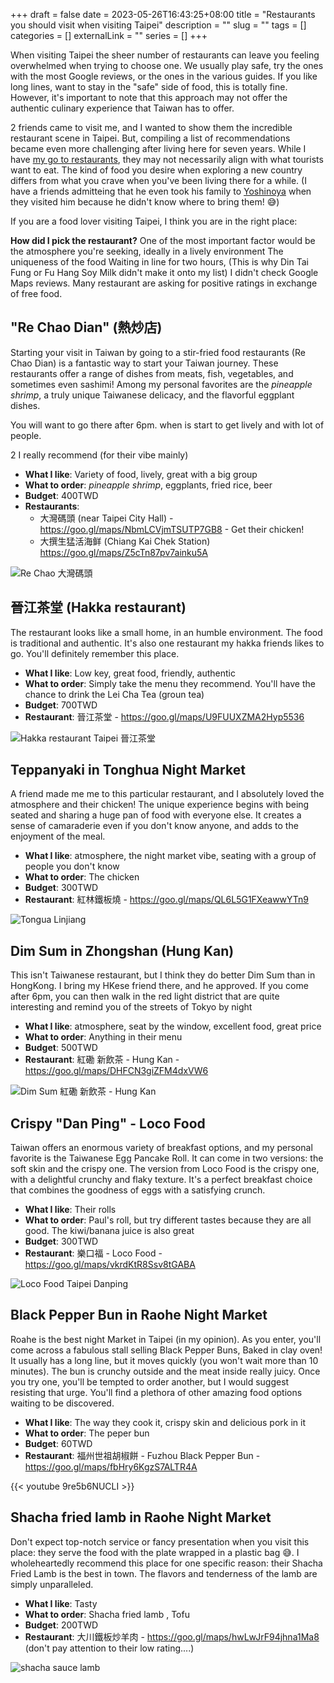 +++ 
draft = false
date = 2023-05-26T16:43:25+08:00
title = "Restaurants you should visit when visiting Taipei"
description = ""
slug = "" 
tags = []
categories = []
externalLink = ""
series = []
+++

When visiting Taipei the sheer number of restaurants can leave you feeling overwhelmed when trying to choose one.
We usually play safe, try the ones with the most Google reviews, or the ones in the various guides.  If you like long lines, want to stay in the "safe" side of food, this is totally fine. 
However, it's important to note that this approach may not offer the authentic culinary experience that Taiwan has to offer.


2 friends came to visit me, and I wanted to show them the incredible restaurant scene in Taipei. But, compiling a list of recommendations became even more challenging after living here for seven years. While I have [my go to restaurants](/posts/taipei-restaurants/), they may not necessarily align with what tourists want to eat. The kind of food you desire when exploring a new country differs from what you crave when you've been living there for a while. (I have a  friends admitteing that he even took his family to [Yoshinoya](https://yoshinoya.com.tw/) when they visited him  because he didn't know where to bring them! 😅)

If you are a food lover visiting Taipei, I think you are in the right place:

**How did I pick the restaurant?**
One of the most important factor would be the atmosphere you're seeking, ideally in a lively environment
The uniqueness of the food 
Waiting in line for two hours, (This is why Din Tai Fung or Fu Hang Soy Milk didn't make it onto my list)
I didn't check Google Maps reviews. Many restaurant are asking for positive ratings in exchange of free food.

## "Re Chao Dian" (熱炒店)
Starting your visit in Taiwan by going to a  stir-fried food restaurants (Re Chao Dian) is a fantastic way to start your Taiwan journey. These restaurants offer a range of dishes from meats, fish, vegetables, and sometimes even sashimi! Among my personal favorites are the *pineapple shrimp*, a truly unique Taiwanese delicacy, and the flavorful eggplant dishes.

You will want to go there after 6pm. when is start to get lively and with lot of people. 

2 I really recommend (for their vibe mainly) 


- **What I like**: Variety of food, lively, great with a big group
- **What to order**:  *pineapple shrimp*, eggplants, fried rice, beer
- **Budget**: 400TWD
- **Restaurants**: 
    - 大灣碼頭 (near Taipei City Hall) - https://goo.gl/maps/NbmLCVjmTSUTP7GB8 - Get their chicken!
    - 大撰生猛活海鲜  (Chiang Kai Chek Station) https://goo.gl/maps/Z5cTn87pv7ainku5A


![Re Chao 大灣碼頭](/img/taipei-restaurants/rechao.jpg)


## 晉江茶堂 (Hakka restaurant)
The restaurant looks like a small home, in an humble environment. The food is traditional and authentic. It's also one restaurant  my hakka friends likes to go. You'll definitely remember this place. 

- **What I like**: Low key, great food, friendly, authentic
- **What to order**: Simply take the menu they recommend. You'll have the chance to drink the Lei Cha Tea (groun tea)
- **Budget**: 700TWD
- **Restaurant**: 晉江茶堂 - https://goo.gl/maps/U9FUUXZMA2Hyp5536

![Hakka restaurant Taipei 晉江茶堂](/img/taipei-restaurants/hakka.jpg)


## Teppanyaki in Tonghua Night Market
A friend made me me to this particular restaurant, and I absolutely loved the atmosphere and their chicken! The unique experience begins with being seated and sharing a huge pan of food with everyone else. It creates a sense of camaraderie even if you don't know anyone, and adds to the enjoyment of the meal.

- **What I like**: atmosphere, the night market vibe, seating with a group of people you don't know
- **What to order**: The chicken
- **Budget**: 300TWD
- **Restaurant**: 紅林鐵板燒 - https://goo.gl/maps/QL6L5G1FXeawwYTn9

![Tongua Linjiang](/img/taipei-restaurants/tonghua.jpg)


## Dim Sum in Zhongshan (Hung Kan) 

This isn't Taiwanese restaurant, but I think they do better Dim Sum than in HongKong. I bring my HKese friend there, and he approved. 
If you come after 6pm, you can then walk in the red light district that are quite interesting and remind you of the streets of Tokyo by night

- **What I like**: atmosphere, seat by the window, excellent food, great price
- **What to order**: Anything in their menu
- **Budget**: 500TWD
- **Restaurant**: 紅磡 新飲茶 - Hung Kan - https://goo.gl/maps/DHFCN3giZFM4dxVW6


![Dim Sum  紅磡 新飲茶 - Hung Kan](/img/taipei-restaurants/dimsum.jpg)

## Crispy "Dan Ping" - Loco Food
Taiwan offers an enormous variety of breakfast options, and my personal favorite is the Taiwanese Egg Pancake Roll. It can come in two versions: the soft skin and the crispy one. The version from Loco Food is the crispy one, with a delightful crunchy and flaky texture. It's a perfect breakfast choice that combines the goodness of eggs with a satisfying crunch.

- **What I like**: Their rolls
- **What to order**: Paul's roll, but try different tastes because they are all good. The  kiwi/banana juice is also great
- **Budget**: 300TWD
- **Restaurant**:  樂口福 - Loco Food - https://goo.gl/maps/vkrdKtR8Ssv8tGABA

![Loco Food Taipei Danping](/img/taipei-restaurants/locofood.jpg)


## Black Pepper Bun in Raohe Night Market

Roahe is the best night Market in Taipei (in my opinion).  As you enter, you'll come across a fabulous stall selling Black Pepper Buns, Baked in clay oven! It usually has a long line, but it moves quickly (you won't wait more than 10 minutes).  The bun is crunchy outside and the meat inside really juicy.
Once you try one, you'll be tempted to order another, but I would suggest resisting that urge. You'll find a plethora of other amazing food options waiting to be discovered. 

- **What I like**: The way they cook it, crispy skin and delicious pork in it
- **What to order**: The peper bun
- **Budget**: 60TWD
- **Restaurant**:  福州世祖胡椒餅 - Fuzhou Black Pepper Bun  - https://goo.gl/maps/fbHry6KgzS7ALTR4A

{{< youtube 9re5b6NUCLI >}}

## Shacha fried lamb in Raohe Night Market

Don't expect top-notch service or fancy presentation when you visit this place: they serve the food with the plate wrapped in a plastic bag 😅. 
I wholeheartedly recommend this place for one specific reason: their Shacha Fried Lamb is the best in town. The flavors and tenderness of the lamb are simply unparalleled.

- **What I like**: Tasty
- **What to order**: Shacha fried lamb , Tofu
- **Budget**: 200TWD
- **Restaurant**:  大川鐵板炒羊肉  - https://goo.gl/maps/hwLwJrF94jhna1Ma8 (don't pay attention to their low rating....)


![shacha sauce lamb](/img/taipei-restaurants/lamb.jpg)

